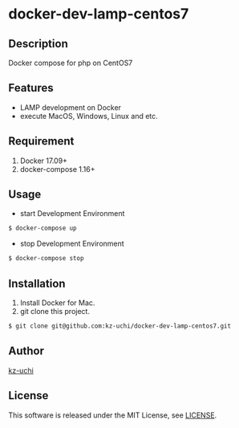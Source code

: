 # docker-dev-lamp-centos7

## Description
Docker compose for php on CentOS7
<!--
***DEMO:***
![Demo](https://image-url.gif)
-->

## Features
- LAMP development on Docker
- execute MacOS, Windows, Linux and etc.

## Requirement
1. Docker 17.09+
2. docker-compose 1.16+

## Usage
- start Development Environment
```bash
$ docker-compose up
```
- stop Development Environment
```bash
$ docker-compose stop
```

## Installation
1. Install Docker for Mac.
2. git clone this project.
```bash
$ git clone git@github.com:kz-uchi/docker-dev-lamp-centos7.git
```

<!--
## Anything Else
-->

## Author
[kz-uchi](https://github.com/kz-uchi)

## License
This software is released under the MIT License, see [LICENSE](https://github.com/kz-uchi/docker-dev-lamp-centos7/blob/master/LICENSE).

<!--
## markdown cording (special thanks)
https://qiita.com/oreo/items/82183bfbaac69971917f
https://guides.github.com/features/mastering-markdown/
https://qiita.com/b4b4r07/items/c80d53db9a0fd59086ec
-->
